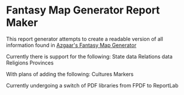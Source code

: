 # Fantasy Map Generator Report Maker

This report generator attempts to create a readable version of all information found
in [Azgaar's Fantasy Map Generator](https://azgaar.github.io/Fantasy-Map-Generator/)


Currently there is support for the following:
State data
Relations data
Religions
Provinces

With plans of adding the following:
Cultures
Markers

Currently undergoing a switch of PDF libraries from FPDF to ReportLab

